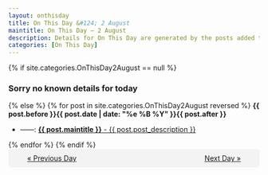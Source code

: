 ```yaml
---
layout: onthisday
title: On This Day &#124; 2 August
maintitle: On This Day — 2 August
description: Details for On This Day are generated by the posts added to the website so the content is subject to changes/updates over time.
categories: [On This Day]
---
```


{% if site.categories.OnThisDay2August == null %}
<h3>Sorry no known details for today</h3>
{% else %}
{% for post in site.categories.OnThisDay2August reversed %}
<strong>{{ post.before }}{{ post.date | date: "%e %B %Y" }}{{ post.after }}</strong>
<ul>
<li> ——: <a class="{{ post.class }}" href="{{ post.url }}"><strong>{{ post.maintitle }}</strong> - {{ post.post_description }}</a></li>
</ul>
{% endfor %}
{% endif %}

<div style="background-color: #f3f3f3; padding: 10px; border-radius: 5px; text-align: center; display: flex; justify-content: space-evenly;">
<a href="/onthisday/08/08-01">« Previous Day</a>
<span style="visibility:hidden;">[ Visit Leap Year February 29 ]</span>
<a href="/onthisday/08/08-03">Next Day »</a>
</div>
